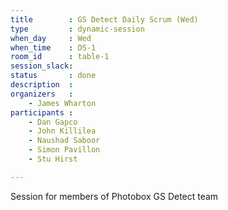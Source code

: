 ```yaml
---
title        : GS Detect Daily Scrum (Wed)
type         : dynamic-session
when_day     : Wed
when_time    : DS-1
room_id      : table-1
session_slack: 
status       : done
description  :
organizers   :
    - James Wharton
participants :
    - Dan Gapco
    - John Killilea
    - Naushad Saboor
    - Simon Pavillon
    - Stu Hirst

---
```



Session for members of Photobox GS Detect team
